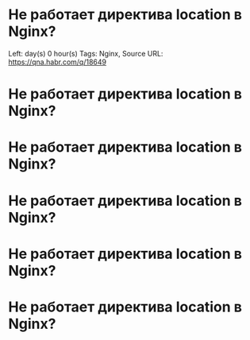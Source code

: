 # Не работает директива location в Nginx?

Left:  day(s) 0 hour(s) 
Tags: Nginx, Source
URL: https://qna.habr.com/q/18649

# **Не работает директива location в Nginx?**

# **Не работает директива location в Nginx?**

# **Не работает директива location в Nginx?**

# **Не работает директива location в Nginx?**

# **Не работает директива location в Nginx?**